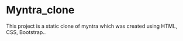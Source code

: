 # Myntra_clone
This project is a static clone of myntra which was created using HTML, CSS, Bootstrap..

